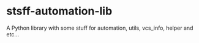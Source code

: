 # stsff-automation-lib

A Python library with some stuff for automation, utils, vcs_info, helper and etc... 